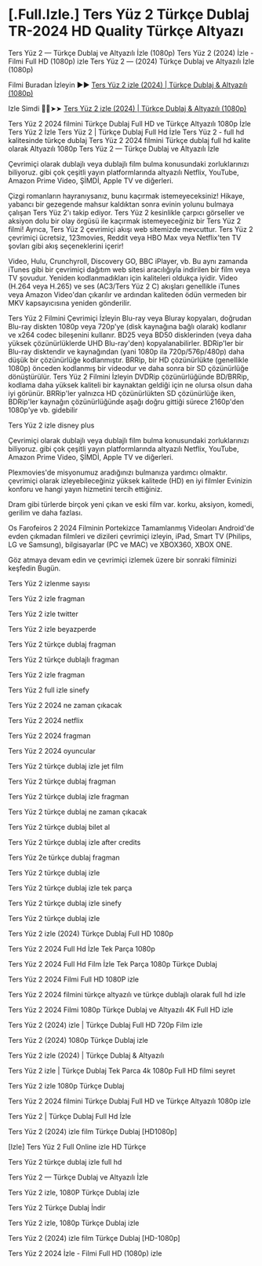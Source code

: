 # [.Full.Izle.] Ters Yüz 2 Türkçe Dublaj TR-2024 HD Quality Türkçe Altyazı

Ters Yüz 2 — Türkçe Dublaj ve Altyazılı İzle (1080p) Ters Yüz 2 (2024) İzle - Filmi Full HD (1080p) izle Ters Yüz 2 — (2024) Türkçe Dublaj ve Altyazılı İzle (1080p)

Filmi Buradan İzleyin ▶▶ [Ters Yüz 2 izle (2024) | Türkçe Dublaj & Altyazılı (1080p)](https://4k.yeshq.biz/tr/movie/1022789/)

Izle Simdi 🔴✅➤➤ [Ters Yüz 2 izle (2024) | Türkçe Dublaj & Altyazılı (1080p)](https://flix.dcine.pro/tr/movie/1022789/)

Ters Yüz 2 2024 filmini Türkçe Dublaj Full HD ve Türkçe Altyazılı 1080p İzle Ters Yüz 2 İzle Ters Yüz 2 | Türkçe Dublaj Full Hd İzle Ters Yüz 2 - full hd kalitesinde türkçe dublaj Ters Yüz 2 2024 filmini Türkçe dublaj full hd kalite olarak Altyazılı 1080p Ters Yüz 2 — Türkçe Dublaj ve Altyazılı İzle

Çevrimiçi olarak dublajlı veya dublajlı film bulma konusundaki zorluklarınızı biliyoruz. gibi çok çeşitli yayın platformlarında altyazılı Netflix, YouTube, Amazon Prime Video, ŞİMDİ, Apple TV ve diğerleri.

Çizgi romanların hayranıysanız, bunu kaçırmak istemeyeceksiniz! Hikaye, yabancı bir gezegende mahsur kaldıktan sonra evinin yolunu bulmaya çalışan Ters Yüz 2'ı takip ediyor. Ters Yüz 2 kesinlikle çarpıcı görseller ve aksiyon dolu bir olay örgüsü ile kaçırmak istemeyeceğiniz bir Ters Yüz 2 filmi! Ayrıca, Ters Yüz 2 çevrimiçi akışı web sitemizde mevcuttur. Ters Yüz 2 çevrimiçi ücretsiz, 123movies, Reddit veya HBO Max veya Netflix'ten TV şovları gibi akış seçeneklerini içerir!

Video, Hulu, Crunchyroll, Discovery GO, BBC iPlayer, vb. Bu aynı zamanda iTunes gibi bir çevrimiçi dağıtım web sitesi aracılığıyla indirilen bir film veya TV şovudur. Yeniden kodlanmadıkları için kaliteleri oldukça iyidir. Video (H.264 veya H.265) ve ses (AC3/Ters Yüz 2 C) akışları genellikle iTunes veya Amazon Video'dan çıkarılır ve ardından kaliteden ödün vermeden bir MKV kapsayıcısına yeniden gönderilir.

Ters Yüz 2 Filmini Çevrimiçi İzleyin Blu-ray veya Bluray kopyaları, doğrudan Blu-ray diskten 1080p veya 720p'ye (disk kaynağına bağlı olarak) kodlanır ve x264 codec bileşenini kullanır. BD25 veya BD50 disklerinden (veya daha yüksek çözünürlüklerde UHD Blu-ray'den) kopyalanabilirler. BDRip'ler bir Blu-ray disktendir ve kaynağından (yani 1080p ila 720p/576p/480p) daha düşük bir çözünürlüğe kodlanmıştır. BRRip, bir HD çözünürlükte (genellikle 1080p) önceden kodlanmış bir videodur ve daha sonra bir SD çözünürlüğe dönüştürülür. Ters Yüz 2 Filmini İzleyin DVDRip çözünürlüğünde BD/BRRip, kodlama daha yüksek kaliteli bir kaynaktan geldiği için ne olursa olsun daha iyi görünür. BRRip'ler yalnızca HD çözünürlükten SD çözünürlüğe iken, BDRip'ler kaynağın çözünürlüğünde aşağı doğru gittiği sürece 2160p'den 1080p'ye vb. gidebilir

Ters Yüz 2 izle disney plus

Çevrimiçi olarak dublajlı veya dublajlı film bulma konusundaki zorluklarınızı biliyoruz. gibi çok çeşitli yayın platformlarında altyazılı Netflix, YouTube, Amazon Prime Video, ŞİMDİ, Apple TV ve diğerleri.

Plexmovies'de misyonumuz aradığınızı bulmanıza yardımcı olmaktır. çevrimiçi olarak izleyebileceğiniz yüksek kalitede (HD) en iyi filmler Evinizin konforu ve hangi yayın hizmetini tercih ettiğiniz.

Dram gibi türlerde birçok yeni çıkan ve eski film var. korku, aksiyon, komedi, gerilim ve daha fazlası.

Os Farofeiros 2 2024 Filminin Portekizce Tamamlanmış Videoları Android'de evden çıkmadan filmleri ve dizileri çevrimiçi izleyin, iPad, Smart TV (Philips, LG ve Samsung), bilgisayarlar (PC ve MAC) ve XBOX360, XBOX ONE.

Göz atmaya devam edin ve çevrimiçi izlemek üzere bir sonraki filminizi keşfedin Bugün.

Ters Yüz 2 izlenme sayısı

Ters Yüz 2 izle fragman

Ters Yüz 2 izle twitter

Ters Yüz 2 izle beyazperde

Ters Yüz 2 türkçe dublaj fragman

Ters Yüz 2 türkçe dublajlı fragman

Ters Yüz 2 izle fragman

Ters Yüz 2 full izle sinefy

Ters Yüz 2 2024 ne zaman çıkacak

Ters Yüz 2 2024 netflix

Ters Yüz 2 2024 fragman

Ters Yüz 2 2024 oyuncular

Ters Yüz 2 türkçe dublaj izle jet film

Ters Yüz 2 türkçe dublaj fragman

Ters Yüz 2 türkçe dublaj izle fragman

Ters Yüz 2 türkçe dublaj ne zaman çıkacak

Ters Yüz 2 türkçe dublaj bilet al

Ters Yüz 2 türkçe dublaj izle after credits

Ters Yüz 2e türkçe dublaj fragman

Ters Yüz 2 türkçe dublaj izle

Ters Yüz 2 türkçe dublaj izle tek parça

Ters Yüz 2 türkçe dublaj izle sinefy

Ters Yüz 2 türkçe dublaj izle

Ters Yüz 2 izle (2024) Türkçe Dublaj Full HD 1080p

Ters Yüz 2 2024 Full Hd İzle Tek Parça 1080p

Ters Yüz 2 2024 Full Hd Film İzle Tek Parça 1080p Türkçe Dublaj

Ters Yüz 2 2024 Filmi Full HD 1080P izle

Ters Yüz 2 2024 filmini türkçe altyazılı ve türkçe dublajlı olarak full hd izle

Ters Yüz 2 2024 Filmi 1080p Türkçe Dublaj ve Altyazılı 4K Full HD izle

Ters Yüz 2 (2024) izle | Türkçe Dublaj Full HD 720p Film izle

Ters Yüz 2 (2024) 1080p Türkçe Dublaj izle

Ters Yüz 2 izle (2024) | Türkçe Dublaj & Altyazılı

Ters Yüz 2 izle | Türkçe Dublaj Tek Parca 4k 1080p Full HD filmi seyret

Ters Yüz 2 izle 1080p Türkçe Dublaj

Ters Yüz 2 2024 filmini Türkçe Dublaj Full HD ve Türkçe Altyazılı 1080p izle

Ters Yüz 2 | Türkçe Dublaj Full Hd İzle

Ters Yüz 2 (2024) izle film Türkçe Dublaj [HD1080p]

[Izle] Ters Yüz 2 Full Online izle HD Türkçe

Ters Yüz 2 türkçe dublaj izle full hd

Ters Yüz 2 — Türkçe Dublaj ve Altyazılı İzle

Ters Yüz 2 izle, 1080P Türkçe Dublaj izle

Ters Yüz 2 Türkçe Dublaj İndi̇r

Ters Yüz 2 izle, 1080p Türkçe Dublaj izle

Ters Yüz 2 (2024) izle film Türkçe Dublaj [HD-1080p]

Ters Yüz 2 2024 İzle - Filmi Full HD (1080p) izle

